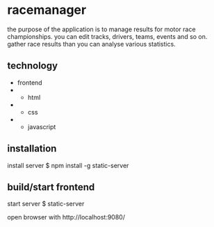 # racemanager

the purpose of the application is to manage results for motor race championships.
you can edit tracks, drivers, teams, events and so on.
gather race results than you can analyse various statistics.

## technology

- frontend
- - html
- - css
- - javascript

## installation

install server
$ npm install -g static-server

## build/start frontend

start server
$ static-server

open browser with http://localhost:9080/
